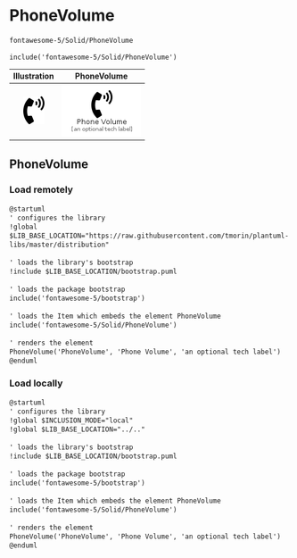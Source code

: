 # PhoneVolume


```text
fontawesome-5/Solid/PhoneVolume
```

```text
include('fontawesome-5/Solid/PhoneVolume')
```



| Illustration | PhoneVolume |
| :---: | :---: |
| ![illustration for Illustration](../../fontawesome-5/Solid/PhoneVolume.png) | ![illustration for PhoneVolume](../../fontawesome-5/Solid/PhoneVolume.Local.png) |




## PhoneVolume

### Load remotely
```plantuml
@startuml
' configures the library
!global $LIB_BASE_LOCATION="https://raw.githubusercontent.com/tmorin/plantuml-libs/master/distribution"

' loads the library's bootstrap
!include $LIB_BASE_LOCATION/bootstrap.puml

' loads the package bootstrap
include('fontawesome-5/bootstrap')

' loads the Item which embeds the element PhoneVolume
include('fontawesome-5/Solid/PhoneVolume')

' renders the element
PhoneVolume('PhoneVolume', 'Phone Volume', 'an optional tech label')
@enduml
```

### Load locally
```plantuml
@startuml
' configures the library
!global $INCLUSION_MODE="local"
!global $LIB_BASE_LOCATION="../.."

' loads the library's bootstrap
!include $LIB_BASE_LOCATION/bootstrap.puml

' loads the package bootstrap
include('fontawesome-5/bootstrap')

' loads the Item which embeds the element PhoneVolume
include('fontawesome-5/Solid/PhoneVolume')

' renders the element
PhoneVolume('PhoneVolume', 'Phone Volume', 'an optional tech label')
@enduml
```

